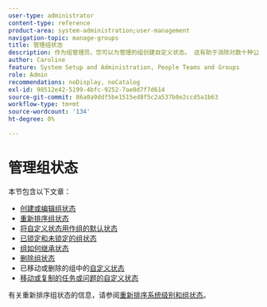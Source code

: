 ```yaml
---
user-type: administrator
content-type: reference
product-area: system-administration;user-management
navigation-topic: manage-groups
title: 管理组状态
description: 作为组管理员，您可以为管理的组创建自定义状态。 这有助于消除对数十种公司范围的自定义状态的需要，并允许您的组层次结构具有更多自主权。 如果Workfront管理员已解锁您管理的组的状态，则您还可以编辑该组的系统级状态。
author: Caroline
feature: System Setup and Administration, People Teams and Groups
role: Admin
recommendations: noDisplay, noCatalog
exl-id: 98512e42-5199-4bfc-9252-7ae0d7f7d614
source-git-commit: 86a0a9ddf5be1515ed8f5c2a537b0e2ccd5a1b63
workflow-type: tm+mt
source-wordcount: '134'
ht-degree: 0%

---
```


# 管理组状态

本节包含以下文章：

* [创建或编辑组状态](../../../administration-and-setup/manage-groups/manage-group-statuses/create-or-edit-a-group-status.md)
* [重新排序组状态](../../../administration-and-setup/manage-groups/manage-group-statuses/reorder-group-statuses-from-groups-area.md)
* [将自定义状态用作组的默认状态](../../../administration-and-setup/manage-groups/manage-group-statuses/use-custom-statuses-as-default-statuses-group.md)
* [已锁定和未锁定的组状态](../../../administration-and-setup/manage-groups/manage-group-statuses/lock-or-unlock-a-custom-group-status.md)
* [组如何继承状态](../../../administration-and-setup/manage-groups/manage-group-statuses/how-groups-inherit-statuses.md)
* [删除组状态](../../../administration-and-setup/manage-groups/manage-group-statuses/delete-a-group-status.md)
* 已移动或删除的组中的[自定义状态](../../../administration-and-setup/manage-groups/manage-group-statuses/custom-statuses-in-group-moved-or-deleted.md)
* [移动或复制的任务或问题的自定义状态](../../../administration-and-setup/manage-groups/manage-group-statuses/custom-statuses-on-a-task-or-issue-that-is-moved-or-copied.md)

有关重新排序组状态的信息，请参阅[重新排序系统级别和组状态](../../../administration-and-setup/customize-workfront/creating-custom-status-and-priority-labels/reorder-system-statuses.md)。
